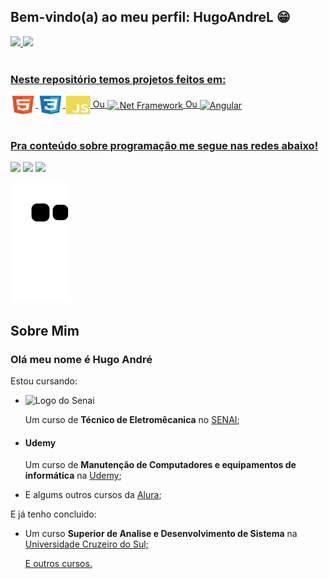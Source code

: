 ## Bem-vindo(a) ao meu perfil: HugoAndreL 😁
<div>
  
  <a href="https://github.com/HugoAndreL" />
  <img height="180em" src="https://github-readme-stats.vercel.app/api?username=HugoAndreL&show_icons=true&theme=tokyonight&include_all_commits=true&count_private=true"/>
  <img height="180em" src="https://github-readme-stats.vercel.app/api/top-langs/?username=HugoAndreL&layout=compact&langs_count=6&theme=tokyonight"/>
  
</div>

<div style="display: inline_block"><br>
  
  ### Neste repositório temos projetos feitos em:
  
  <img align="center" alt="HTML" height="30" width="40" src="https://raw.githubusercontent.com/devicons/devicon/master/icons/html5/html5-original.svg">
  <img align="center" alt="CSS" height="30" width="40" src="https://raw.githubusercontent.com/devicons/devicon/master/icons/css3/css3-original.svg">
  <img align="center" alt="JS" height="30" width="40" src="https://raw.githubusercontent.com/devicons/devicon/master/icons/javascript/javascript-plain.svg">
  Ou
  <img align="center" alt=".Net Framework" height="30" width="40" src="https://cdn.jsdelivr.net/gh/devicons/devicon/icons/dot-net/dot-net-original-wordmark.svg" />   
  Ou
  <img align="center" alt="Angular" height="30" width="40" src="https://cdn.jsdelivr.net/gh/devicons/devicon/icons/angularjs/angularjs-original.svg">
          
</div>
 
 <br>
 
 ### Pra conteúdo sobre programação me segue nas redes abaixo!
 
<div>
  
 <a href="https://instagram.com/hugoandrelucena/" target="_blank" rel="noopener noreferrer"><img src="https://img.shields.io/badge/-Instagram-%23E4405F?style=for-the-badge&logo=instagram&logoColor=white" target="_blank"></a>
 <a href="https://discord.com/channels/@me" target="_blank" rel="noopener noreferrer"><img src="https://img.shields.io/badge/Discord-7289DA?style=for-the-badge&logo=discord&logoColor=white" target="_blank"></a> 
 <a href="https://www.linkedin.com/in/hugo-andré-lucena-968a42207" target="_blank" rel="noopener noreferrer"><img src="https://img.shields.io/badge/-LinkedIn-%230077B5?style=for-the-badge&logo=linkedin&logoColor=white" target="_blank"></a> 

  ![Snake animation](https://github.com/HugoAndreL/HugoAndreL/blob/output/github-contribution-grid-snake.svg)

</div>

<div>
  
  ## Sobre Mim
  ### Olá meu nome é <b>Hugo André</b>

  <p>Estou cursando:</p>
   <ul>
     <li>
       <div>
          <img src="https://www.sp.senai.br/images/senai.svg" alt="Logo do Senai" width=100 />
          <p>Um curso de <b>Técnico de Eletromêcanica</b> no <a href="https://www.sp.senai.br/" target="_blank">SENAI<a>;<p>
        </div>
      </li>
      <li>
        <div>
          <h4>Udemy</h4>
          <p>Um curso de <b>Manutenção de Computadores e equipamentos de informática</b> na <a href="https://www.udemy.com" target="_blank">Udemy</a>;</p>
        </div>
      </li>
      <li>
        <p>E algums outros cursos da <a href="https://cursos.alura.com.br/" target="_blank">Alura</a>;</p>
      </li>
   </ul>
   
  <p>E já tenho concluido:</p>
  <ul>
    <li>
      <p>Um curso <b>Superior de Analise e Desenvolvimento de Sistema</b> na <a href="https://www.cruzeirodosul.edu.br/" target="_blank">Universidade Cruzeiro do Sul;</p>
      <p>E outros cursos.</p>
    </li>
   </ul>
</div>
